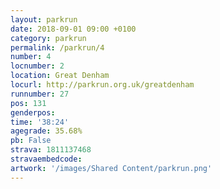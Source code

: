```yaml
---
layout: parkrun
date: 2018-09-01 09:00 +0100
category: parkrun
permalink: /parkrun/4
number: 4
locnumber: 2
location: Great Denham
locurl: http://parkrun.org.uk/greatdenham
runnumber: 27
pos: 131
genderpos: 
time: '38:24'
agegrade: 35.68%
pb: False
strava: 1811137468
stravaembedcode:
artwork: '/images/Shared Content/parkrun.png'
---
```


